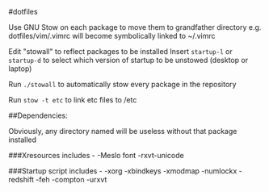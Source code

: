#dotfiles

Use GNU Stow on each package to move them to grandfather directory
e.g. dotfiles/vim/.vimrc will become symbolically linked to ~/.vimrc

Edit "stowall" to reflect packages to be installed
Insert `startup-l` or `startup-d` to select which version of startup to be unstowed (desktop or laptop)

Run `./stowall` to automatically stow every package in the repository

Run `stow -t etc` to link etc files to /etc

##Dependencies:

Obviously, any directory named will be useless without that package installed

###Xresources includes -
-Meslo font
-rxvt-unicode

###Startup script includes -
-xorg
-xbindkeys
-xmodmap
-numlockx
-redshift
-feh
-compton
-urxvt
